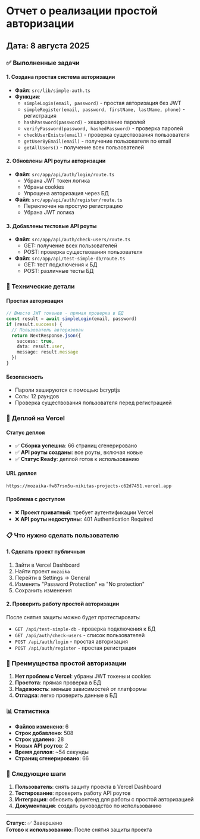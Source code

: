 # Отчет о реализации простой авторизации

## Дата: 8 августа 2025

### ✅ Выполненные задачи

#### 1. Создана простая система авторизации
- **Файл**: `src/lib/simple-auth.ts`
- **Функции**:
  - `simpleLogin(email, password)` - простая авторизация без JWT
  - `simpleRegister(email, password, firstName, lastName, phone)` - регистрация
  - `hashPassword(password)` - хеширование паролей
  - `verifyPassword(password, hashedPassword)` - проверка паролей
  - `checkUserExists(email)` - проверка существования пользователя
  - `getUserByEmail(email)` - получение пользователя по email
  - `getAllUsers()` - получение всех пользователей

#### 2. Обновлены API роуты авторизации
- **Файл**: `src/app/api/auth/login/route.ts`
  - Убрана JWT токен логика
  - Убраны cookies
  - Упрощена авторизация через БД
- **Файл**: `src/app/api/auth/register/route.ts`
  - Переключен на простую регистрацию
  - Убрана JWT логика

#### 3. Добавлены тестовые API роуты
- **Файл**: `src/app/api/auth/check-users/route.ts`
  - GET: получение всех пользователей
  - POST: проверка существования пользователя
- **Файл**: `src/app/api/test-simple-db/route.ts`
  - GET: тест подключения к БД
  - POST: различные тесты БД

### 🔧 Технические детали

#### Простая авторизация
```typescript
// Вместо JWT токенов - прямая проверка в БД
const result = await simpleLogin(email, password)
if (result.success) {
  // Пользователь авторизован
  return NextResponse.json({
    success: true,
    data: result.user,
    message: result.message
  })
}
```

#### Безопасность
- Пароли хешируются с помощью bcryptjs
- Соль: 12 раундов
- Проверка существования пользователя перед регистрацией

### 🚀 Деплой на Vercel

#### Статус деплоя
- ✅ **Сборка успешна**: 66 страниц сгенерировано
- ✅ **API роуты созданы**: все роуты, включая новые
- ✅ **Статус Ready**: деплой готов к использованию

#### URL деплоя
```
https://mozaika-fw87rsm5u-nikitas-projects-c62d7451.vercel.app
```

#### Проблема с доступом
- ❌ **Проект приватный**: требует аутентификации Vercel
- ❌ **API роуты недоступны**: 401 Authentication Required

### 📋 Что нужно сделать пользователю

#### 1. Сделать проект публичным
1. Зайти в Vercel Dashboard
2. Найти проект `mozaika`
3. Перейти в Settings → General
4. Изменить "Password Protection" на "No protection"
5. Сохранить изменения

#### 2. Проверить работу простой авторизации
После снятия защиты можно будет протестировать:
- `GET /api/test-simple-db` - проверка подключения к БД
- `GET /api/auth/check-users` - список пользователей
- `POST /api/auth/login` - простая авторизация
- `POST /api/auth/register` - простая регистрация

### 🎯 Преимущества простой авторизации

1. **Нет проблем с Vercel**: убраны JWT токены и cookies
2. **Простота**: прямая проверка в БД
3. **Надежность**: меньше зависимостей от платформы
4. **Отладка**: легко проверить данные в БД

### 📊 Статистика

- **Файлов изменено**: 6
- **Строк добавлено**: 508
- **Строк удалено**: 28
- **Новых API роутов**: 2
- **Время деплоя**: ~54 секунды
- **Страниц сгенерировано**: 66

### 🔄 Следующие шаги

1. **Пользователь**: снять защиту проекта в Vercel Dashboard
2. **Тестирование**: проверить работу API роутов
3. **Интеграция**: обновить фронтенд для работы с простой авторизацией
4. **Документация**: создать руководство по использованию

---

**Статус**: ✅ Завершено  
**Готово к использованию**: После снятия защиты проекта 